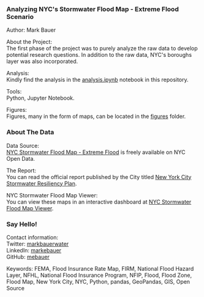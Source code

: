 ### Analyzing NYC's Stormwater Flood Map - Extreme Flood Scenario
Author: Mark Bauer

About the Project:  
The first phase of the project was to purely analyze the raw data to develop potential research questions. In addition to the raw data, NYC's boroughs layer was also incorporated. 

Analysis:  
Kindly find the analysis in the [analysis.ipynb](https://github.com/mebauer/nyc-stormwater-map-analysis/blob/main/analysis.ipynb) notebook in this repository.

Tools:  
Python, Jupyter Notebook.

Figures:  
Figures, many in the form of maps, can be located in the [figures](https://github.com/mebauer/nyc-stormwater-map-analysis/tree/main/figures) folder. 

### About The Data

Data Source:  
[NYC Stormwater Flood Map - Extreme Flood](https://data.cityofnewyork.us/City-Government/NYC-Stormwater-Flood-Map-Extreme-Flood/w8eg-8ha6) is freely available on NYC Open Data. 

The Report:  
You can read the official report published by the City titled [New York City Stormwater Resiliency Plan](https://www1.nyc.gov/assets/orr/pdf/publications/stormwater-resiliency-plan.pdf).

NYC Stormwater Flood Map Viewer:  
You can view these maps in an interactive dashboard at [NYC Stormwater Flood Map Viewer](https://experience.arcgis.com/experience/7c260f80c5d44d948d45051d7a2d6d77/page/Page-1/?views=View-1).

### Say Hello!
Contact information:  
Twitter: [markbauerwater](https://twitter.com/markbauerwater)  
LinkedIn: [markebauer](https://www.linkedin.com/in/markebauer/)  
GitHub: [mebauer](https://github.com/mebauer)

Keywords: FEMA, Flood Insurance Rate Map, FIRM, National Flood Hazard Layer, NFHL, National Flood Insurance Program, NFIP, Flood, Flood Zone, Flood Map, New York City, NYC, Python, pandas, GeoPandas, GIS, Open Source